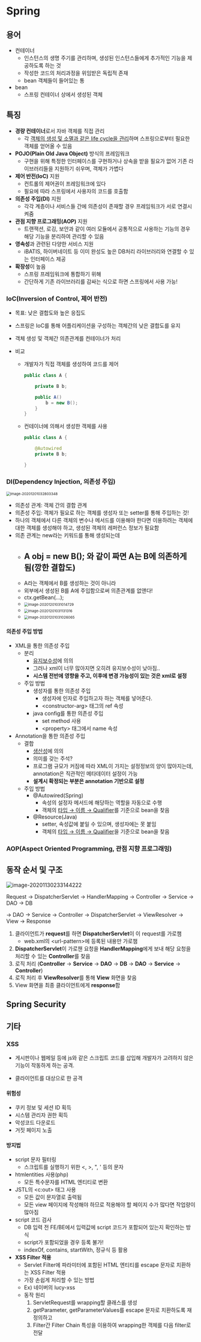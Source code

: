 # Spring

## 용어

- 컨테이너
  - 인스턴스의 생명 주기를 관리하며, 생성된 인스턴스들에게 추가적인 기능을 제공하도록 하는 것
  - 작성한 코드의 처리과정을 위임받은 독립적 존재
  - bean 객체들이 들어있는 통
- bean
  - 스프링 컨테이너 상에서 생성된 객체

## 특징

- **경량 컨테이너**로서 자바 객체를 직접 관리
  - 각 <u>객체의 생성 및 소멸과 같은 life cycle을 관리</u>하며 스프링으로부터 필요한 객체를 얻어올 수 있음
- **POJO(Plain Old Java Object)** 방식의 프레임워크
  - 구현을 위해 특정한 인터페이스를 구현하거나 상속을 받을 필요가 없어 기존 라이브러리들을 지원하기 쉬우며, 객체가 가볍다
- **제어 반전(IoC)** 지원
  - 컨트롤의 제어권이 프레임워크에 있다
  - 필요에 따라 스프링에서 사용자의 코드를 호출함
- **의존성 주입(DI)** 지원
  - 각각 계층이나 서비스들 간에 의존성이 존재할 경우 프레임워크가 서로 연결시켜줌
- **관점 지향 프로그래밍(AOP)** 지원
  - 트랜잭션, 로깅, 보안과 같이 여러 모듈에서 공통적으로 사용하는 기능의 경우 해당 기능을 분리하여 관리할 수 있음
- **영속성**과 관련된 다양한 서비스 지원
  - iBATIS, 하이버네이트 등 이미 완성도 높은 DB처리 라이브러리와 연결할 수 있는 인터페이스 제공
- **확장성**이 높음
  - 스프링 프레임워크에 통합하기 위해
  - 간단하게 기존 라이브러리를 감싸는 식으로 하면 스프링에서 사용 가능!

### IoC(Inversion of Control, 제어 반전)

- 목표: 낮은 결합도와 높은 응집도

- 스프링은 IoC를 통해 어플리케이션을 구성하는 객체간의 낮은 결합도를 유지

- 객체 생성 및 객체간 의존관계를 컨테이너가 처리

- 비교

  - 개발자가 직접 객체를 생성하여 코드를 제어

    ```java
    public class A {
    
        private B b;
    
        public A()
            b = new B();
        }
    }
    ```

  - 컨테이너에 의해서 생성한 객체를 사용

    ```java
    public class A {
    
        @Autowired
        private B b;
    
    }
    ```

### DI(Dependency Injection, 의존성 주입)

<img src="C:\Users\KJH\AppData\Roaming\Typora\typora-user-images\image-20201201032803348.png" alt="image-20201201032803348" style="zoom: 67%;" /> 

- 의존성 관계: 객체 간의 결합 관계 
- 의존성 주입: 객체가 필요로 하는 객체를 생성자 또는 setter를 통해 주입하는 것!
- 하나의 객체에서 다른 객체의 변수나 메서드를 이용해야 한다면 이용하려는 객체에 대한 객체를 생성해야 하고, 생성된 객체의 레퍼런스 정보가 필요함
- 의존 관계는 new라는 키워드를 통해 생성되는데
  - A obj = new B(); 와 같이 짜면 A는 B에 의존하게 됨(깡한 결합도)
    - 
  - A라는 객체에서 B를 생성하는 것이 아니라
  - 외부에서 생성된 B를 A에 주입함으로써 의존관계를 없앤다!
  - ctx.getBean(...);
  - <img src="C:\Users\KJH\AppData\Roaming\Typora\typora-user-images\image-20201201031014729.png" alt="image-20201201031014729" style="zoom: 67%;" />
  - <img src="C:\Users\KJH\AppData\Roaming\Typora\typora-user-images\image-20201201031131316.png" alt="image-20201201031131316" style="zoom:67%;" />
  - <img src="C:\Users\KJH\AppData\Roaming\Typora\typora-user-images\image-20201201031026065.png" alt="image-20201201031026065" style="zoom:67%;" />

#### 의존성 주입 방법

- XML을 통한 의존성 주입
  - 분리
    - <u>유지보수성</u>에 의의
    - 그러나 xml이 너무 많아지면 오히려 유지보수성이 낮아짐..
    - **시스템 전반에 영향을 주고, 이후에 변경 가능성이 있는 것은 xml로 설정**
  - 주입 방법
    - 생성자를 통한 의존성 주입
      - 생성자에 인자로 주입하고자 하는 객체를 넣어준다.
      - \<constructor-arg\> 태그의 ref 속성
    - java config를 통한 의존성 주입
      - set method 사용
      - \<property\> 태그에서 name 속성
- Annotation을 통한 의존성 주입
  - 결합
    - <u>생산성</u>에 의의
    - 의미를 갖는 주석?
    - 프로그램 규모가 커짐에 따라 XML이 가지는 설정정보의 양이 많아지는데, annotation은 직관적인 메타데이터 설정이 가능
    - **설계시 확정되는 부분은 annotation 기반으로 설정**
  - 주입 방법
    - @Autowired(Spring)
      - 속성의 설정자 메서드에 해당하는 역할을 자동으로 수행
      - 객체의 <u>타입 → 이름 → Qualifier</u>를 기준으로 bean을 찾음
    - @Resource(Java)
      - setter, 속성값에 붙일 수 있으며, 생성자에는 못 붙임
      - 객체의 <u>타입 → 이름 → Qualifier</u>을 기준으로 bean을 찾음

### AOP(Aspect Oriented Programming, 관점 지향 프로그래밍)

## 동작 순서 및 구조

![image-20201130233144222](C:\Users\KJH\AppData\Roaming\Typora\typora-user-images\image-20201130233144222.png)

Request → DispatcherServlet → HandlerMapping → Controller → Service → DAO → DB

→ DAO → Service → Controller → DispatcherServlet → ViewResolver → View → Response

1. 클라이언트가 **request**를 하면 **DispatcherServlet**이 이 request를 가로챔
   - web.xml의 \<url-pattern\>에 등록된 내용만 가로챔
2. **DispatcherServlet**이 가로챈 요청을 **HandlerMapping**에게 보내 해당 요청을 처리할 수 있는 **Controller**를 찾음
3. 로직 처리 (**Controller** → **Service** → **DAO** → **DB** → **DAO** → **Service** → **Controller**)
4. 로직 처리 후 **ViewResolver**를 통해 **View** 화면을 찾음
5. View 화면을 최종 클라이언트에게 **response**함

## Spring Security

## 기타

### XSS

- 게시판이나 웹메일 등에 js와 같은 스크립트 코드를 삽입해 개발자가 고려하지 않은 기능이 작동하게 하는 공격.

- 클라이언트를 대상으로 한 공격

#### 위험성

- 쿠키 정보 및 세션 ID 획득
- 시스템 관리자 권한 획득
- 악성코드 다운로드
- 거짓 페이지 노출

#### 방지법

- script 문자 필터링
  - 스크립트를 실행하기 위한 <, >, ", ' 등의 문자
- htmlentities 사용(php)
  - 모든 특수문자를 HTML 엔티티로 변환
- JSTL의 \<c:out\> 태그 사용
  - 모든 값이 문자열로 출력됨
  - 모든 view 페이지에 작성해야 하므로 적용해야 할 페이지 수가 많다면 작업량이 많아짐
- script 코드 검사
  - DB 입력 전 FE/BE에서 입력값에 script 코드가 포함되어 있는지 확인하는 방식
  - script가 포함되었을 경우 등록 불가!
  - indexOf, contains, startWith, 정규식 등 활용
- **XSS Filter 적용**
  - Servlet Filter에 파라미터에 포함된 HTML 엔티티를 escape 문자로 치환하는 XSS Filter 적용
  - 가장 손쉽게 처리할 수 있는 방법
  - Ex) 네이버의 lucy-xss
  - 동작 원리
    1. ServletRequest를 wrapping할 클래스를 생성
    2. getParameter, getParameterValues를 escape 문자로 치환하도록 재정의하고
    3. Filter간 Filter Chain 특성을 이용하여 wrapping한 객체를 다음 filter로 전달
